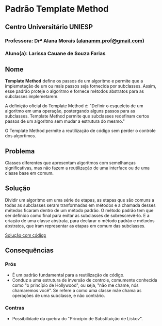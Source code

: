 # Padrão Template Method

## Centro Universitário UNIESP

### Professora: Drª Alana Morais (alanamm.prof@gmail.com)

### Aluno(a): Larissa Cauane de Souza Farias

## Nome
**Template Method** define os passos de um algoritmo e permite que a implemetação de um ou mais passos seja fornecida por subclasses. Assim, esse padrão proteje o algoritmo e fornece métodos abstratos para as subclasses implemetarem.

A definição oficial do Template Method é: "Definir o esqueleto de um algoritmo em uma operação, postergando alguns passos para as subclasses. Template Method permite que subclasses redefinam certos passos de um algoritmo sem mudar a estrutura do mesmo."

O Template Method permite a reutilização de código sem perder o controle dos algortimos.

## Problema
Classes diferentes que apresentam algoritmos com semelhanças significativas, mas não fazem a reutilização de uma interface ou de uma classe base em comum.

## Solução
Dividir um algoritmo em uma série de etapas, as etapas que são comuns a todas as subclasses seram tranformadas em métodos e a chamada desses métedos ficaram dentro de um método padrão. O método padrão tem que ser definido como final para evitar as subclasses de sobrescrevê-lo. E a criação de uma classe abstrata, para declarar o método padrão e métodos abstratos, que iram representar as etapas em comum das subclasses.

[Solução com código](https://github.com/larissacauane/Design-Patterns/tree/master/Design%20Patterns)

## Consequências

### Prós
- É um padrão fundamental para a reutilização de código.
- Conduz a uma estrutura de inversão de controle, comumente conhecida como "o princípio de Hollywood", ou seja, "não me chame, nós chamaremos você". Se refere a como uma classe mãe chama as operações de uma subclasse, e não contrário. 

### Contras
- Possibilidade da quebra do "Princípio de Substituição de Liskov".
